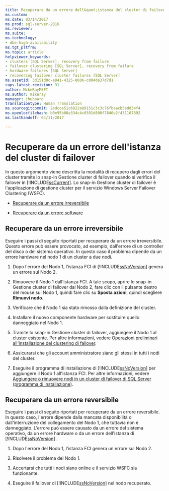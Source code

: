 ```yaml
---
title: Recuperare da un errore dell&quot;istanza del cluster di failover | Microsoft Docs
ms.custom: 
ms.date: 03/14/2017
ms.prod: sql-server-2016
ms.reviewer: 
ms.suite: 
ms.technology:
- dbe-high-availability
ms.tgt_pltfrm: 
ms.topic: article
helpviewer_keywords:
- clusters [SQL Server], recovery from failure
- failover clustering [SQL Server], recovery from failure
- hardware failures [SQL Server]
- recovering failover cluster failures [SQL Server]
ms.assetid: 3d151d0c-e841-4325-8606-c094de37d7d1
caps.latest.revision: 31
author: MikeRayMSFT
ms.author: mikeray
manager: jhubbard
translationtype: Human Translation
ms.sourcegitcommit: 2edcce51c6822a89151c3c3c76fbaacb5edd54f4
ms.openlocfilehash: b0e95b00a334c4c0391d800f7846e2f431107892
ms.lasthandoff: 04/11/2017

---
```

# <a name="recover-from-failover-cluster-instance-failure"></a>Recuperare da un errore dell'istanza del cluster di failover
  In questo argomento viene descritta la modalità di recupero dagli errori del cluster tramite lo snap-in Gestione cluster di failover quando si verifica il failover in [!INCLUDE[ssCurrent](../../../includes/sscurrent-md.md)]. Lo snap-in Gestione cluster di failover è l'applicazione di gestione cluster per il servizio Windows Server Failover Clustering (WSFC).  
  
-   [Recuperare da un errore irreversibile](#Scenario1)  
  
-   [Recuperare da un errore software](#Scenario2)  
  
##  <a name="Scenario1"></a> Recuperare da un errore irreversibile  
 Eseguire i passi di seguito riportati per recuperare da un errore irreversibile. Questo errore può essere provocato, ad esempio, dall'errore di un controller del disco o del sistema operativo. In questo caso il problema dipende da un errore hardware nel nodo 1 di un cluster a due nodi.  
  
1.  Dopo l'errore del Nodo 1, l'istanza FCI di [!INCLUDE[ssNoVersion](../../../includes/ssnoversion-md.md)] genera un errore sul Nodo 2.  
  
2.  Rimuovere il Nodo 1 dall'istanza FCI. A tale scopo, aprire lo snap-in Gestione cluster di failover dal Nodo 2, fare clic con il pulsante destro del mouse sul Nodo 1, quindi fare clic su **Sposta azioni**, quindi scegliere **Rimuovi nodo**.  
  
3.  Verificare che il Nodo 1 sia stato rimosso dalla definizione del cluster.  
  
4.  Installare il nuovo componente hardware per sostituire quello danneggiato nel Nodo 1.  
  
5.  Tramite lo snap-in Gestione cluster di failover, aggiungere il Nodo 1 al cluster esistente. Per altre informazioni, vedere [Operazioni preliminari all'installazione del clustering di failover](../../../sql-server/failover-clusters/install/before-installing-failover-clustering.md).  
  
6.  Assicurarsi che gli account amministratore siano gli stessi in tutti i nodi del cluster.  
  
7.  Eseguire il programma di installazione di [!INCLUDE[ssNoVersion](../../../includes/ssnoversion-md.md)] per aggiungere il Nodo 1 all'istanza FCI. Per altre informazioni, vedere [Aggiungere o rimuovere nodi in un cluster di failover di SQL Server &#40;programma di installazione&#41;](../../../sql-server/failover-clusters/install/add-or-remove-nodes-in-a-sql-server-failover-cluster-setup.md).  
  
##  <a name="Scenario2"></a> Recuperare da un errore reversibile  
 Eseguire i passi di seguito riportati per recuperare da un errore reversibile. In questo caso, l'errore dipende dalla mancata disponibilità o dall'interruzione del collegamento del Nodo 1, che tuttavia non è danneggiato. L'errore può essere causato da un errore del sistema operativo, da un errore hardware o da un errore dell'istanza di [!INCLUDE[ssNoVersion](../../../includes/ssnoversion-md.md)] .  
  
1.  Dopo l'errore del Nodo 1, l'istanza FCI genera un errore sul Nodo 2.  
  
2.  Risolvere il problema del Nodo 1.  
  
3.  Accertarsi che tutti i nodi siano online e il servizio WSFC sia funzionante.  
  
4.  Eseguire il failover di [!INCLUDE[ssNoVersion](../../../includes/ssnoversion-md.md)] nel nodo recuperato.  
  
  
